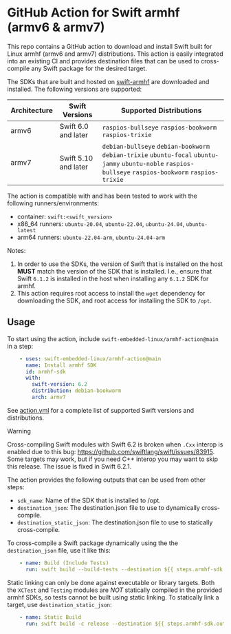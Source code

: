 # GitHub Action for Swift armhf (armv6 & armv7)

This repo contains a GitHub action to download and install Swift built for Linux armhf (armv6 and armv7) distributions. This action is easily integrated into an existing CI and provides destination files that can be used to cross-compile any Swift package for the desired target.

The SDKs that are built and hosted on [swift-armhf](https://github.com/xtremekforever/swift-armhf) are downloaded and installed. The following versions are supported:

| Architecture | Swift Versions          | Supported Distributions                                                |
|--------------|-------------------------|------------------------------------------------------------------------|
| armv6        | Swift 6.0 and later     | `raspios-bullseye` `raspios-bookworm` `raspios-trixie`                 |
| armv7        | Swift 5.10 and later    | `debian-bullseye` `debian-bookworm` `debian-trixie` `ubuntu-focal` `ubuntu-jammy` `ubuntu-noble` `raspios-bullseye` `raspios-bookworm` `raspios-trixie` |

The action is compatible with and has been tested to work with the following runners/environments:

- container: `swift:<swift_version>`
- x86_64 runners: `ubuntu-20.04`, `ubuntu-22.04`, `ubuntu-24.04`, `ubuntu-latest`
- arm64 runners: `ubuntu-22.04-arm`, `ubuntu-24.04-arm`

Notes:

1. In order to use the SDKs, the version of Swift that is installed on the host **MUST** match the version of the SDK that is installed. I.e., ensure that Swift `6.1.2` is installed in the host when installing any `6.1.2` SDK for armhf.
2. This action requires root access to install the `wget` dependency for downloading the SDK, and root access for installing the SDK to `/opt`.

## Usage

To start using the action, include `swift-embedded-linux/armhf-action@main` in a step:

```yml
    - uses: swift-embedded-linux/armhf-action@main
      name: Install armhf SDK
      id: armhf-sdk
      with:
        swift-version: 6.2
        distribution: debian-bookworm
        arch: armv7
```

See [action.yml](action.yml) for a complete list of supported Swift versions and distributions.

> [!WARNING]  
> Cross-compiling Swift modules with Swift 6.2 is broken when `.Cxx` interop is enabled due to this bug: https://github.com/swiftlang/swift/issues/83915. Some targets may work, but if you need C++ interop you may want to skip this release. The issue is fixed in Swift 6.2.1.

The action provides the following outputs that can be used from other steps:

- `sdk_name`: Name of the SDK that is installed to /opt.
- `destination_json`: The destination.json file to use to dynamically cross-compile.
- `destination_static_json`: The destination.json file to use to statically cross-compile.

To cross-compile a Swift package dynamically using the the `destination_json` file, use it like this:

```yml
    - name: Build (Include Tests)
      run: swift build --build-tests --destination ${{ steps.armhf-sdk.outputs.destination_json }}
```

Static linking can only be done against executable or library targets. Both the `XCTest` and `Testing`
modules are _NOT_ statically compiled in the provided armhf SDKs, so tests cannot be built using static linking.
To statically link a target, use `destination_static_json`:

```yml
    - name: Static Build
      run: swift build -c release --destination ${{ steps.armhf-sdk.outputs.destination_static_json }} --static-swift-stdlib
```
